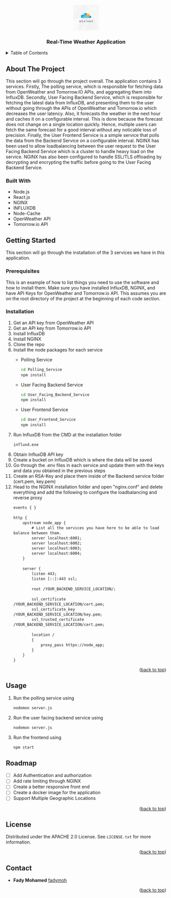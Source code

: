 <a id="readme-top"></a>

<!-- PROJECT LOGO -->
<br />
<div align="center">
  <a href="https://github.com/fadymoh/Realtime-Weather-App">
    <img src="images/logo.jpg" alt="Logo" width="80" height="80">
  </a>

  <h3 align="center">Real-Time Weather Application</h3>

</div>

<!-- TABLE OF CONTENTS -->
<details>
  <summary>Table of Contents</summary>
  <ol>
    <li>
      <a href="#about-the-project">About The Project</a>
      <ul>
        <li><a href="#built-with">Built With</a></li>
      </ul>
    </li>
    <li>
      <a href="#getting-started">Getting Started</a>
      <ul>
        <li><a href="#prerequisites">Prerequisites</a></li>
        <li><a href="#installation">Installation</a></li>
      </ul>
    </li>
    <li><a href="#usage">Usage</a></li>
    <li><a href="#roadmap">Roadmap</a></li>
    <li><a href="#license">License</a></li>
    <li><a href="#contact">Contact</a></li>
  </ol>
</details>



<!-- ABOUT THE PROJECT -->
## About The Project

This section will go through the project overall. The application contains 3 services. Firstly, The polling service, which is responsible for fetching data from OpenWeather and Tomorrow.IO APIs, and aggregating them into InfluxDB. Secondly, User Facing Backend Service, which is responsible for fetching the latest data from InfluxDB, and presenting them to the user without going through the APIs of OpenWeather and Tomorrow.io which decreases the user latency. Also, it forecasts the weather in the next hour and caches it on a configurable interval. This is done because the forecast does not change on a single location quickly. Hence, multiple users can fetch the same forecast for a good interval without any noticable loss of precision. Finally, the User Frontend Service is a simple service that polls the data from the Backend Service on a configurable interval. NGINX has been used to allow loadbalancing between the user request to the User Facing Backend Service which is a cluster to handle heavy load on the service. NGINX has also been configured to handle SSL/TLS offloading by decrypting and encrypting the traffic before going to the User Facing Backend Service.

### Built With

* Node.js
* React.js
* NGINX
* INFLUXDB
* Node-Cache
* OpenWeather API
* Tomorrow.io API

<!-- GETTING STARTED -->
## Getting Started

This section will go through the installation of the 3 services we have in this application.

### Prerequisites

This is an example of how to list things you need to use the software and how to install them. Make sure you have installed InfluxDB, NGINX, and have API Keys for OpenWeather and Tomorrow.io API. This assumes you are on the root directory of the project at the beginning of each code section.

### Installation

1. Get an API key from OpenWeather API
2. Get an API key from Tomorrow.io API
3. Install InfluxDB
4. Install NGINX
5. Clone the repo
6. Install the node packages for each service
    * Polling Service
      ```sh
      cd Polling_Service
      npm install
      ```
    
    * User Facing Backend Service
      ```sh
      cd User_Facing_Backend_Service
      npm install
      ```
    
    * User Frontend Service
      ```sh
      cd User_Frontend_Service
      npm install
      ```
7. Run InfluxDB from the CMD at the installation folder
      ```sh
      influxd.exe
      ```
8. Obtain InfluxDB API key
9. Create a bucket on InfluxDB which is where the data will be saved
10. Go through the .env files in each service and update them with the keys and data you obtained in the previous steps
11. Create an RSA-Key and place them inside of the Backend service folder (cert.pem, key.pem)
12. Head to the NGINX installation folder and open "nginx.conf" and delete everything and add the following to configure the loadbalancing and reverse proxy
    ```
    events { }
    
    http {
        upstream node_app {
            # List all the services you have here to be able to load balance between them.
            server localhost:6001;
            server localhost:6002;
            server localhost:6003;
            server localhost:6004;
        }
    
        server {
            listen 443;
            listen [::]:443 ssl;
    
            root /YOUR_BACKEND_SERVICE_LOCATION/;
    
            ssl_certificate           /YOUR_BACKEND_SERVICE_LOCATION/cert.pem;
            ssl_certificate_key      /YOUR_BACKEND_SERVICE_LOCATION/key.pem;
            ssl_trusted_certificate  /YOUR_BACKEND_SERVICE_LOCATION/cert.pem;
    
            location / 
            {
                proxy_pass https://node_app;
            }
        }
    }
    ```

<p align="right">(<a href="#readme-top">back to top</a>)</p>

## Usage

1. Run the polling service using 
    ```sh
    nodemon server.js
    ```
2. Run the user facing backend service using
    ```sh
    nodemon server.js
    ```
3. Run the frontend using
    ```sh
    npm start
    ```

<!-- ROADMAP -->
## Roadmap

- [ ] Add Authentication and authorization
- [ ] Add rate limiting through NGINX
- [ ] Create a better responsive front end
- [ ] Create a docker image for the application 
- [ ] Support Multiple Geographic Locations

<p align="right">(<a href="#readme-top">back to top</a>)</p>

<!-- LICENSE -->
## License

Distributed under the APACHE 2.0 License. See `LICENSE.txt` for more information.

<p align="right">(<a href="#readme-top">back to top</a>)</p>

<!-- CONTACT -->
## Contact

* **Fady Mohamed** [fadymoh](https://www.linkedin.com/in/fady-mohamed-865384136/)

<p align="right">(<a href="#readme-top">back to top</a>)</p>
